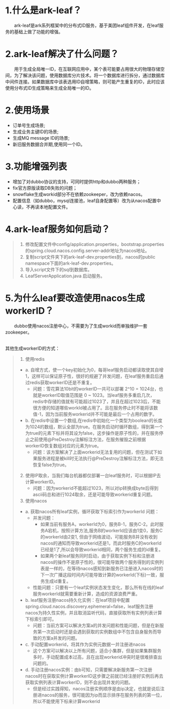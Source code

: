 # 1.什么是ark-leaf？
&emsp;&emsp;ark-leaf是ark系列框架中的分布式ID服务，基于美团leaf组件开发，在leaf服务的基础上做了功能的增强。
# 2.ark-leaf解决了什么问题？
&emsp;&emsp;用于生成全局唯一ID，在互联网应用中，某个表可能要占用很大的物理存储空间，为了解决该问题，使用数据库分片技术。将一个数据库进行拆分，通过数据库中间件连接。如果数据库中该表选用ID自增策略，则可能产生重复的ID，此时应该使用分布式ID生成策略来生成全局唯一的ID。

# 2.使用场景
- 订单号生成场景;
- 生成业务主键ID的场景;
- 生成MQ message ID的场景;
- 新旧服务数据合并期,使用同一个ID。
# 3.功能增强列表
- 增加了对dubbo协议的支持，可同时提供http和dubbo两种服务；
- fix官方原版读取DB失败的问题；
- snowflake生成workid部分不在依赖zookeeper，改为依赖nacos。
- 配置信息（如dubbo，mysql连接池，leaf自身配置等）改为从nacos配置中心读，不再读本地配置文件。
# 4.ark-leaf服务如何启动？
> 1. 修改配置文件中config/application.properties，bootstrap.properties的spring.cloud.nacos.config.server-addr地址为nacos地址。
> 2. 复制script文件夹下的ark-leaf-dev.properties到，nacos的public namespace下面的ark-leaf-dev.properties。
> 3. 导入script文件下的sql到数据库。
> 4. LeafServerApplication.java 启动服务。
# 5.为什么leaf要改造使用nacos生成workerID？
&emsp;&emsp;dubbo使用nacos注册中心，不需要为了生成workid而单独维护一套zookeeper。 

<br/>其他生成workerID的方式：
> 1. 使用redis
>   - a. 自增方式，使一个key初始化为0，每哥leaf服务启动都读取使其自增1，这样可以保证原子性，很好的规避了并发问题，在leaf服务重启后通过redis获取workerID还是不重复。
>     - 问题：雪花算法10bit的workerID一共可以部署 2^10 = 1024台，也就是workerID取值范围是 0 ~ 1023。当leaf服务多重启几次，redis中存储的值就有可能超过1023了，并且在超过1023后，不能很方便的知道哪些workId被占用了。且在服务停止时不能将该数值-1，因为当前服务workerid并不可能是最后一个占用的数字。
>   - b. 在redis中设置一个数组,在redis中初始化一个类型为boolean的长度为1024的数组，默认全部为true。在服务启动时循环数组，得到第一个为true的元素下标并将其设为false，这步操作是原子性的，并在服务停止之前使用@PreDestroy注解标注方法，在服务摧毁之前根据 workerID恢复数组对应的元素为true。
>     - 问题：该方案解决了上面workerid无法复用的问题，但在测试下如果服务进程是被kill时无法执行@PreDestroy注解标注方法，即无法恢复false为true。
> 2. 使用IP取余，当我们每台机器都仅部署一台leaf服务时，可以根据IP去计算workerID。
>    - 问题：因为workerid不能超过1023，所以对ip转换成byte后得到ascii码总和进行1024取余，还是可能导致workerid重复问题。
> 3. 使用nacos
>   - a. 获取nacos所有leaf实例，循环获取下标索引作为workerId
>     问题：
>      - 并发问题：
>        - 如果当前有服务A，workerId为0，服务B-1，服务C-2。此时服务A宕机，按照计算方法,服务B的workerId应该由1变0，服务C的workerId由2变1, 但由于网络波动，可能服务B并没有收到nacos的通知而导致workerid还是1，而此时服务C的workerId已经是1了,所以会导致workerid相同，两个服务生成的id重复。
>        - 如果两个新leaf服务同时启动，由于获取实例下标和注册进nacos的操作不是原子性的，很可能导致两个服务得到的实例列表是一样的，在等待nacos感知到新服务已注册进入nacos时的下一次广播这段时间内可能导致计算的workerId(下标)一致，服务生成id重复。
>      - 性能问题：只要有一个leaf实例状态发生变化，那么所有在线的leaf服务workerId就需要重新计算，造成的资源浪费严重。
>   - b. leaf服务注册nacos持久化实例：在leaf项目中配置spring.cloud.nacos.discovery.ephemeral=false，leaf服务注册nacos为持久性实例，并且取消监听代码，直接获取所有实例列表计算下标索引即可。
>      - 问题：当前方案可以解决方案a的并发问题和性能问题，但是在新服务第一次启动时还是会遇到获取的实例数组中不包含自身服务而导致的方案a并发的问题。
>   - c. 手动配置workerid，将其作为实例元数据一并注册进nacos
>      - 这个方案可以解决以上所有问题，适合小集群，但是如果集群服务多时，手动配置成本过高，且在出现workerid冲突时是很难排查出问题的。
>   - d. 手动注册nacos实例：由b可知，只需要解决新服务第一次注册nacos时在获取实例计算workerID这步骤之前就已经注册好实例后再去获取实例列表计算workerID，则不会出现并发的问题。
>      - 但是经过实践得知，nacos注册实例顺序是由ip决定，也就是说后注册进nacos的服务，很可能因为ip而显示排序在服务列表的第一位，所以不能使用下标来计算workerid


